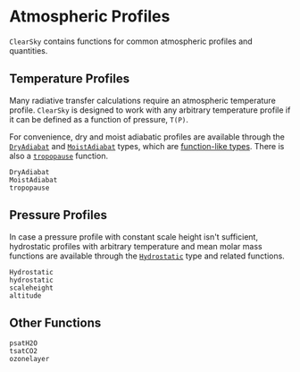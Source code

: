 # Atmospheric Profiles

`ClearSky` contains functions for common atmospheric profiles and quantities.

## Temperature Profiles

Many radiative transfer calculations require an atmospheric temperature profile. `ClearSky` is designed to work with any arbitrary temperature profile if it can be defined as a function of pressure, `T(P)`.

For convenience, dry and moist adiabatic profiles are available through the [`DryAdiabat`](@ref) and [`MoistAdiabat`](@ref) types, which are [function-like types](https://docs.julialang.org/en/v1/manual/methods/#Function-like-objects). There is also a [`tropopause`](@ref) function.

```@docs
DryAdiabat
MoistAdiabat
tropopause
```

## Pressure Profiles

In case a pressure profile with constant scale height isn't sufficient, hydrostatic profiles with arbitrary temperature and mean molar mass functions are available through the [`Hydrostatic`](@ref) type and related functions.

```@docs
Hydrostatic
hydrostatic
scaleheight
altitude
```

## Other Functions

```@docs
psatH2O
tsatCO2
ozonelayer
```
